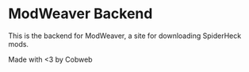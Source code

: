 # ModWeaver Backend

This is the backend for ModWeaver, a site for downloading SpiderHeck mods.

Made with <3 by Cobweb
